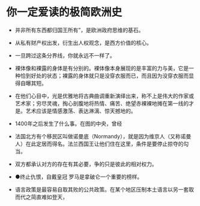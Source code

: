 # 你一定爱读的极简欧洲史

- 并非所有东西都归国王所有”，是欧洲政府思维的基石。

- 从私有财产权出发，衍生出人权观念，是西方价值的核心。

- 一旦跨过这条分界线，你就永远不一样了。

- 裸体像和裸露的身体是有分别的。裸体像本身展现的是丰富的力与美，它是一种恰到好处的状态；裸露的身体就只是没穿衣服而已，而且因为没穿衣服而显得自曝其短。

- 在他们心目中，光是优雅地将古典曲调重新演绎出来，称不上是伟大的作家或艺术家；穷尽灵魂，掏心剖腹地将热情、痛苦、绝望赤裸裸地摊在第一线的才是。艺术应该是情感激荡、表达淋漓、惊天撼地的。

- 1400年之后发生了什么事。在图的中央，曾经

- 法国北方有个移民区叫做诺曼底（Normandy），就是因为维京人（又称诺曼人）在此定居而得名。法兰西国王让他们住在这里，条件是要停止掠夺的勾当。

- 双方都承认对方的存在有其必要，争的只是彼此的相对权力。

- ●终止仇恨，自戴皇冠 罗马是拿破仑一个重要的榜样。

- 语言政策是最容易自取其败的公共政策。在某个地区压制本土语言以另一套取而代之简直难如登天，